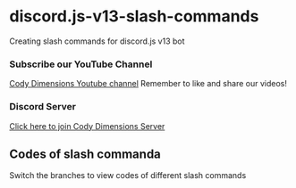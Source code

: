 # discord.js-v13-slash-commands
Creating slash commands for discord.js v13 bot

### Subscribe our YouTube Channel
[Cody Dimensions Youtube channel](https://www.youtube.com/channel/UChCwEZuaY3fsYRLp5WZ3ZJg)
Remember to like and share our videos!

### Discord Server
[Click here to join Cody Dimensions Server](https://discord.gg/D8RPg7YSJv)


## Codes of slash commanda
Switch the branches to view codes of different slash commands

<img href="https://i.imgur.com/FIgLPRr.png">
